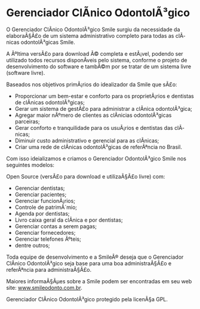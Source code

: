 ﻿# Gerenciador ClÃ­nico OdontolÃ³gico

O Gerenciador ClÃ­nico OdontolÃ³gico Smile surgiu da necessidade da elaboraÃ§Ã£o de um sistema administrativo completo para todas as clÃ­nicas odontolÃ³gicas Smile.

A Ãºltima versÃ£o para download Ã© completa e estÃ¡vel, podendo ser utilizado todos recursos disponÃ­veis pelo sistema, conforme o projeto de desenvolvimento do software e tambÃ©m por se tratar de um sistema livre (software livre).

Baseados nos objetivos primÃ¡rios do idealizador da Smile que sÃ£o:

- Proporcionar um bem-estar e conforto para os proprietÃ¡rios e dentistas de clÃ­nicas odontolÃ³gicas;
- Gerar um sistema de gestÃ£o para administrar a clÃ­nica odontolÃ³gica;
- Agregar maior nÃºmero de clientes as clÃ­nicias odontolÃ³gicas parceiras;
- Gerar conforto e tranquilidade para os usuÃ¡rios e dentistas das clÃ­nicas;
- Diminuir custo administrativo e gerencial para as clÃ­nicas;
- Criar uma rede de clÃ­nicas odontolÃ³gicas de referÃªncia no Brasil.

Com isso ideializamos e criamos o Gerenciador OdontolÃ³gico Smile nos seguintes modelos: 

Open Source (versÃ£o para download e utilizaÃ§Ã£o livre) com:

- Gerenciar dentistas;
- Gerenciar pacientes;
- Gerenciar funcionÃ¡rios;
- Controle de patrimÃ´mio;
- Agenda por dentistas;
- Livro caixa geral da clÃ­nica e por dentistas;
- Gerenciar contas a serem pagas;
- Gerenciar fornecedores;
- Gerenciar telefones Ãºteis;
- dentre outros;

Toda equipe de desenvolvimento e a SmileÂ® deseja que o Gerenciador ClÃ­nico OdontolÃ³gico seja base para uma boa administraÃ§Ã£o e referÃªncia para administraÃ§Ã£o.

Maiores informaÃ§Ãµes sobre a Smile podem ser encontradas em seu web site: www.smileodonto.com.br. 

Gerenciador ClÃ­nico OdontolÃ³gico protegido pela licenÃ§a GPL.
